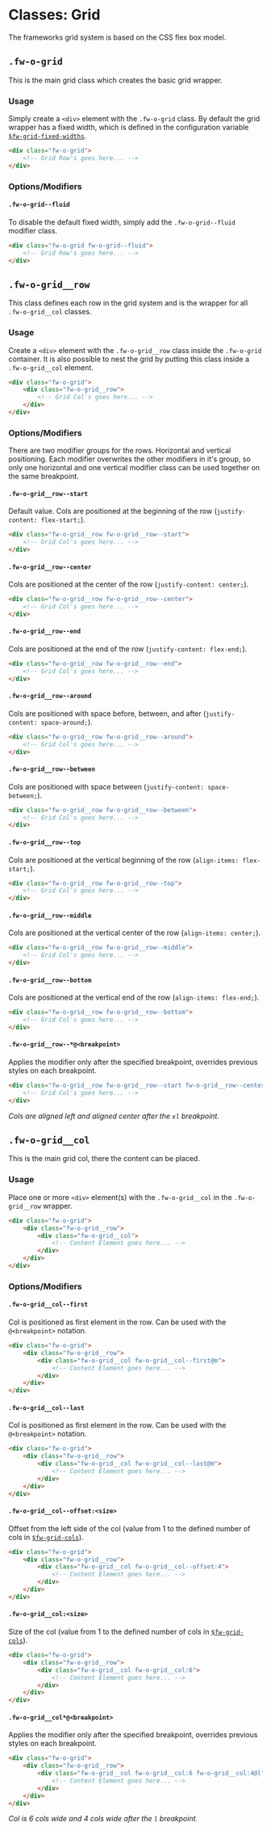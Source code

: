 # Classes: Grid

The frameworks grid system is based on the CSS flex box model.

## `.fw-o-grid`

This is the main grid class which creates the basic grid wrapper.

### Usage

Simply create a `<div>` element with the `.fw-o-grid` class. By default the grid wrapper has a fixed width, which is defined in the configuration variable [`$fw-grid-fixed-widths`](/docs/configuration.md#fw-grid-fixed-widths).

```html
<div class="fw-o-grid">
	<!-- Grid Row's goes here... -->
</div>
```

### Options/Modifiers

#### `.fw-o-grid--fluid`

To disable the default fixed width, simply add the `.fw-o-grid--fluid` modifier class.

```html
<div class="fw-o-grid fw-o-grid--fluid">
	<!-- Grid Row's goes here... -->
</div>
```

## `.fw-o-grid__row`

This class defines each row in the grid system and is the wrapper for all `.fw-o-grid__col` classes.

### Usage

Create a `<div>` element with the `.fw-o-grid__row` class inside the `.fw-o-grid` container. It is also possible to nest the grid by putting this class inside a `.fw-o-grid__col` element.

```html
<div class="fw-o-grid">
	<div class="fw-o-grid__row">
		<!-- Grid Col's goes here... -->
	</div>
</div>
```

### Options/Modifiers

There are two modifier groups for the rows. Horizontal and vertical positioning. Each modifier overwrites the other modifiers in it's group, so only one horizontal and one vertical modifier class can be used together on the same breakpoint.

#### `.fw-o-grid__row--start`

Default value. Cols are positioned at the beginning of the row (`justify-content: flex-start;`).

```html
<div class="fw-o-grid__row fw-o-grid__row--start">
	<!-- Grid Col's goes here... -->
</div>
```

#### `.fw-o-grid__row--center`

Cols are positioned at the center of the row (`justify-content: center;`).

```html
<div class="fw-o-grid__row fw-o-grid__row--center">
	<!-- Grid Col's goes here... -->
</div>
```

#### `.fw-o-grid__row--end`

Cols are positioned at the end of the row (`justify-content: flex-end;`).

```html
<div class="fw-o-grid__row fw-o-grid__row--end">
	<!-- Grid Col's goes here... -->
</div>
```

#### `.fw-o-grid__row--around`

Cols are positioned with space before, between, and after (`justify-content: space-around;`).

```html
<div class="fw-o-grid__row fw-o-grid__row--around">
	<!-- Grid Col's goes here... -->
</div>
```

#### `.fw-o-grid__row--between`

Cols are positioned with space between (`justify-content: space-between;`).

```html
<div class="fw-o-grid__row fw-o-grid__row--between">
	<!-- Grid Col's goes here... -->
</div>
```

#### `.fw-o-grid__row--top`

Cols are positioned at the vertical beginning of the row (`align-items: flex-start;`).

```html
<div class="fw-o-grid__row fw-o-grid__row--top">
	<!-- Grid Col's goes here... -->
</div>
```

#### `.fw-o-grid__row--middle`

Cols are positioned at the vertical center of the row (`align-items: center;`).

```html
<div class="fw-o-grid__row fw-o-grid__row--middle">
	<!-- Grid Col's goes here... -->
</div>
```

#### `.fw-o-grid__row--bottom`

Cols are positioned at the vertical end of the row (`align-items: flex-end;`).

```html
<div class="fw-o-grid__row fw-o-grid__row--bottom">
	<!-- Grid Col's goes here... -->
</div>
```

#### `.fw-o-grid__row--*@<breakpoint>`

Applies the modifier only after the specified breakpoint, overrides previous styles on each breakpoint.

```html
<div class="fw-o-grid__row fw-o-grid__row--start fw-o-grid__row--center@xl">
	<!-- Grid Col's goes here... -->
</div>
```

*Cols are aligned left and aligned center after the `xl` breakpoint.*


## `.fw-o-grid__col`

This is the main grid col, there the content can be placed.

### Usage

Place one or more `<div>` element(s) with the `.fw-o-grid__col` in the `.fw-o-grid__row` wrapper.

```html
<div class="fw-o-grid">
	<div class="fw-o-grid__row">
		<div class="fw-o-grid__col">
			<!-- Content Element goes here... -->
		</div>
	</div>
</div>
```

### Options/Modifiers

#### `.fw-o-grid__col--first`

Col is positioned as first element in the row. Can be used with the `@<breakpoint>` notation.

```html
<div class="fw-o-grid">
	<div class="fw-o-grid__row">
		<div class="fw-o-grid__col fw-o-grid__col--first@m">
			<!-- Content Element goes here... -->
		</div>
	</div>
</div>
```

#### `.fw-o-grid__col--last`

Col is positioned as first element in the row. Can be used with the `@<breakpoint>` notation.

```html
<div class="fw-o-grid">
	<div class="fw-o-grid__row">
		<div class="fw-o-grid__col fw-o-grid__col--last@m">
			<!-- Content Element goes here... -->
		</div>
	</div>
</div>
```

#### `.fw-o-grid__col--offset:<size>`

Offset from the left side of the col (value from 1 to the defined number of cols in [`$fw-grid-cols`](/docs/configuration.md#fw-grid-cols)).

```html
<div class="fw-o-grid">
	<div class="fw-o-grid__row">
		<div class="fw-o-grid__col fw-o-grid__col--offset:4">
			<!-- Content Element goes here... -->
		</div>
	</div>
</div>
```

#### `.fw-o-grid__col:<size>`

Size of the col (value from 1 to the defined number of cols in [`$fw-grid-cols`](/docs/configuration.md#fw-grid-cols)).

```html
<div class="fw-o-grid">
	<div class="fw-o-grid__row">
		<div class="fw-o-grid__col fw-o-grid__col:6">
			<!-- Content Element goes here... -->
		</div>
	</div>
</div>
```

#### `.fw-o-grid__col*@<breakpoint>`

Applies the modifier only after the specified breakpoint, overrides previous styles on each breakpoint.

```html
<div class="fw-o-grid">
	<div class="fw-o-grid__row">
		<div class="fw-o-grid__col fw-o-grid__col:6 fw-o-grid__col:4@l">
			<!-- Content Element goes here... -->
		</div>
	</div>
</div>
```

*Col is 6 cols wide and 4 cols wide after the `l` breakpoint.*
